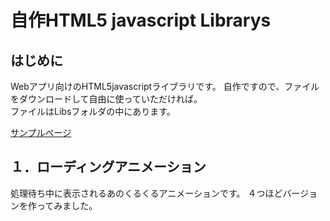 # 自作HTML5 javascript Librarys
## はじめに 
Webアプリ向けのHTML5javascriptライブラリです。 
自作ですので、ファイルをダウンロードして自由に使っていただければ。  
ファイルはLibsフォルダの中にあります。  

<a href="https://Mikimori12.github.io/javascript-Librarys/" target="blank" alt="サンプルページ">サンプルページ</a>

## １．ローディングアニメーション 
処理待ち中に表示されるあのくるくるアニメーションです。 
４つほどバージョンを作ってみました。 
